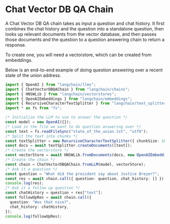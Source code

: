 # Chat Vector DB QA Chain

A Chat Vector DB QA chain takes as input a question and chat history. It first combines the chat history and the question into a standalone question, then looks up relevant documents from the vector database, and then passes those documents and the question to a question answering chain to return a response.

To create one, you will need a vectorstore, which can be created from embeddings.

Below is an end-to-end example of doing question answering over a recent state of the union address.

```typescript
import { OpenAI } from "langchain/llms";
import { ChatVectorDBQAChain } from "langchain/chains";
import { HNSWLib } from "langchain/vectorstores";
import { OpenAIEmbeddings } from "langchain/embeddings";
import { RecursiveCharacterTextSplitter } from "langchain/text_splitter";
import * as fs from "fs";

/* Initialize the LLM to use to answer the question */
const model = new OpenAI({});
/* Load in the file we want to do question answering over */
const text = fs.readFileSync("state_of_the_union.txt", "utf8");
/* Split the text into chunks */
const textSplitter = new RecursiveCharacterTextSplitter({ chunkSize: 1000 });
const docs = await textSplitter.createDocuments([text]);
/* Create the vectorstore */
const vectorStore = await HNSWLib.fromDocuments(docs, new OpenAIEmbeddings());
/* Create the chain */
const chain = ChatVectorDBQAChain.fromLLM(model, vectorStore);
/* Ask it a question */
const question = "What did the president say about Justice Breyer?";
const res = await chain.call({ question: question, chat_history: [] });
console.log(res);
/* Ask it a follow up question */
const chatHistory = question + res["text"];
const followUpRes = await chain.call({
  question: "Was that nice?",
  chat_history: chatHistory,
});
console.log(followUpRes);
```
